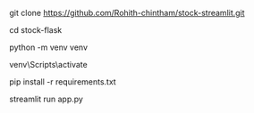 git clone https://github.com/Rohith-chintham/stock-streamlit.git

cd stock-flask

python -m venv venv

venv\Scripts\activate

pip install -r requirements.txt

streamlit run app.py
